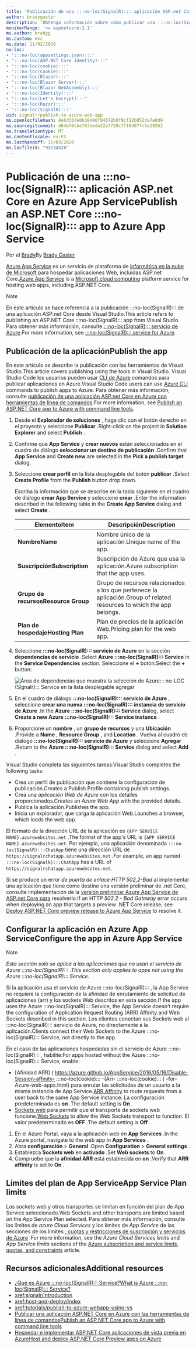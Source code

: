 ```yaml
---
title: 'Publicación de una :::no-loc(SignalR)::: aplicación ASP.net Core en Azure App Service'
author: bradygaster
description: 'Obtenga información sobre cómo publicar una :::no-loc(SignalR)::: aplicación ASP.net Core en Azure App Service.'
monikerRange: '>= aspnetcore-2.1'
ms.author: bradyg
ms.custom: mvc
ms.date: 11/02/2020
no-loc:
- ':::no-loc(appsettings.json):::'
- ':::no-loc(ASP.NET Core Identity):::'
- ':::no-loc(cookie):::'
- ':::no-loc(Cookie):::'
- ':::no-loc(Blazor):::'
- ':::no-loc(Blazor Server):::'
- ':::no-loc(Blazor WebAssembly):::'
- ':::no-loc(Identity):::'
- ":::no-loc(Let's Encrypt):::"
- ':::no-loc(Razor):::'
- ':::no-loc(SignalR):::'
uid: signalr/publish-to-azure-web-app
ms.openlocfilehash: 8e6d36fe0b38486f94078b8f9cf12b852da7e0d9
ms.sourcegitcommit: d64bf0cbe763beda22a7728c7f10d07fc5e19262
ms.translationtype: MT
ms.contentlocale: es-ES
ms.lasthandoff: 11/03/2020
ms.locfileid: "93234520"
---
```

# <a name="publish-an-aspnet-core-no-locsignalr-app-to-azure-app-service"></a><span data-ttu-id="ef6c1-103">Publicación de una :::no-loc(SignalR)::: aplicación ASP.net Core en Azure App Service</span><span class="sxs-lookup"><span data-stu-id="ef6c1-103">Publish an ASP.NET Core :::no-loc(SignalR)::: app to Azure App Service</span></span>

<span data-ttu-id="ef6c1-104">Por el [Brady](https://twitter.com/bradygaster)</span><span class="sxs-lookup"><span data-stu-id="ef6c1-104">By [Brady Gaster](https://twitter.com/bradygaster)</span></span>

<span data-ttu-id="ef6c1-105">[Azure App Service](/azure/app-service/app-service-web-overview) es un servicio de plataforma de [informática en la nube de Microsoft](https://azure.microsoft.com/) para hospedar aplicaciones Web, incluidas ASP.net Core.</span><span class="sxs-lookup"><span data-stu-id="ef6c1-105">[Azure App Service](/azure/app-service/app-service-web-overview) is a [Microsoft cloud computing](https://azure.microsoft.com/) platform service for hosting web apps, including ASP.NET Core.</span></span>

> [!NOTE]
> <span data-ttu-id="ef6c1-106">En este artículo se hace referencia a la publicación :::no-loc(SignalR)::: de una aplicación ASP.net Core desde Visual Studio.</span><span class="sxs-lookup"><span data-stu-id="ef6c1-106">This article refers to publishing an ASP.NET Core :::no-loc(SignalR)::: app from Visual Studio.</span></span> <span data-ttu-id="ef6c1-107">Para obtener más información, consulte [ :::no-loc(SignalR)::: servicio de Azure](https://azure.microsoft.com/services/signalr-service).</span><span class="sxs-lookup"><span data-stu-id="ef6c1-107">For more information, see [:::no-loc(SignalR)::: service for Azure](https://azure.microsoft.com/services/signalr-service).</span></span>

## <a name="publish-the-app"></a><span data-ttu-id="ef6c1-108">Publicación de la aplicación</span><span class="sxs-lookup"><span data-stu-id="ef6c1-108">Publish the app</span></span>

<span data-ttu-id="ef6c1-109">En este artículo se describe la publicación con las herramientas de Visual Studio.</span><span class="sxs-lookup"><span data-stu-id="ef6c1-109">This article covers publishing using the tools in Visual Studio.</span></span> <span data-ttu-id="ef6c1-110">Visual Studio Code los usuarios pueden usar [CLI de Azure](/cli/azure) comandos para publicar aplicaciones en Azure.</span><span class="sxs-lookup"><span data-stu-id="ef6c1-110">Visual Studio Code users can use [Azure CLI](/cli/azure) commands to publish apps to Azure.</span></span> <span data-ttu-id="ef6c1-111">Para obtener más información, consulte [publicación de una aplicación ASP.net Core en Azure con herramientas de línea de comandos](/azure/app-service/app-service-web-get-started-dotnet).</span><span class="sxs-lookup"><span data-stu-id="ef6c1-111">For more information, see [Publish an ASP.NET Core app to Azure with command line tools](/azure/app-service/app-service-web-get-started-dotnet).</span></span>

1. <span data-ttu-id="ef6c1-112">Desde el **Explorador de soluciones** , haga clic con el botón derecho en el proyecto y seleccione **Publicar** .</span><span class="sxs-lookup"><span data-stu-id="ef6c1-112">Right-click on the project in **Solution Explorer** and select **Publish** .</span></span>

1. <span data-ttu-id="ef6c1-113">Confirme que **App Service** y **crear nuevos** están seleccionados en el cuadro de diálogo **seleccionar un destino de publicación** .</span><span class="sxs-lookup"><span data-stu-id="ef6c1-113">Confirm that **App Service** and **Create new** are selected in the **Pick a publish target** dialog.</span></span>

1. <span data-ttu-id="ef6c1-114">Seleccione **crear perfil** en la lista desplegable del botón **publicar** .</span><span class="sxs-lookup"><span data-stu-id="ef6c1-114">Select **Create Profile** from the **Publish** button drop down.</span></span>

   <span data-ttu-id="ef6c1-115">Escriba la información que se describe en la tabla siguiente en el cuadro de diálogo **crear App Service** y seleccione **crear** .</span><span class="sxs-lookup"><span data-stu-id="ef6c1-115">Enter the information described in the following table in the **Create App Service** dialog and select **Create** .</span></span>

   | <span data-ttu-id="ef6c1-116">Elemento</span><span class="sxs-lookup"><span data-stu-id="ef6c1-116">Item</span></span>               | <span data-ttu-id="ef6c1-117">Descripción</span><span class="sxs-lookup"><span data-stu-id="ef6c1-117">Description</span></span> |
   | ------------------ | ----------- |
   | <span data-ttu-id="ef6c1-118">**Nombre**</span><span class="sxs-lookup"><span data-stu-id="ef6c1-118">**Name**</span></span>           | <span data-ttu-id="ef6c1-119">Nombre único de la aplicación.</span><span class="sxs-lookup"><span data-stu-id="ef6c1-119">Unique name of the app.</span></span> |
   | <span data-ttu-id="ef6c1-120">**Suscripción**</span><span class="sxs-lookup"><span data-stu-id="ef6c1-120">**Subscription**</span></span>   | <span data-ttu-id="ef6c1-121">Suscripción de Azure que usa la aplicación.</span><span class="sxs-lookup"><span data-stu-id="ef6c1-121">Azure subscription that the app uses.</span></span> |
   | <span data-ttu-id="ef6c1-122">**Grupo de recursos**</span><span class="sxs-lookup"><span data-stu-id="ef6c1-122">**Resource Group**</span></span> | <span data-ttu-id="ef6c1-123">Grupo de recursos relacionados a los que pertenece la aplicación.</span><span class="sxs-lookup"><span data-stu-id="ef6c1-123">Group of related resources to which the app belongs.</span></span> |
   | <span data-ttu-id="ef6c1-124">**Plan de hospedaje**</span><span class="sxs-lookup"><span data-stu-id="ef6c1-124">**Hosting Plan**</span></span>   | <span data-ttu-id="ef6c1-125">Plan de precios de la aplicación Web.</span><span class="sxs-lookup"><span data-stu-id="ef6c1-125">Pricing plan for the web app.</span></span> |

1. <span data-ttu-id="ef6c1-126">Seleccione **:::no-loc(SignalR)::: servicio de Azure** en la sección **dependencias de servicio** .</span><span class="sxs-lookup"><span data-stu-id="ef6c1-126">Select **Azure :::no-loc(SignalR)::: Service** in the **Service Dependencies** section.</span></span> <span data-ttu-id="ef6c1-127">Seleccione el **+** botón:</span><span class="sxs-lookup"><span data-stu-id="ef6c1-127">Select the **+** button:</span></span>

   ![Área de dependencias que muestra la selección de Azure::: no-LOC (Signalr)::: Service en la lista desplegable agregar](publish-to-azure-web-app/_static/signalr-service-dependency.png)

1. <span data-ttu-id="ef6c1-129">En el cuadro de diálogo **:::no-loc(SignalR)::: servicio de Azure** , seleccione **crear una nueva :::no-loc(SignalR)::: instancia de servicio de Azure** .</span><span class="sxs-lookup"><span data-stu-id="ef6c1-129">In the **Azure :::no-loc(SignalR)::: Service** dialog, select **Create a new Azure :::no-loc(SignalR)::: Service instance** .</span></span>

1. <span data-ttu-id="ef6c1-130">Proporcione un **nombre** , un **grupo de recursos** y una **Ubicación** .</span><span class="sxs-lookup"><span data-stu-id="ef6c1-130">Provide a **Name** , **Resource Group** , and **Location** .</span></span> <span data-ttu-id="ef6c1-131">Vuelva al cuadro de diálogo **:::no-loc(SignalR)::: servicio de Azure** y seleccione **Agregar** .</span><span class="sxs-lookup"><span data-stu-id="ef6c1-131">Return to the **Azure :::no-loc(SignalR)::: Service** dialog and select **Add** .</span></span>

<span data-ttu-id="ef6c1-132">Visual Studio completa las siguientes tareas:</span><span class="sxs-lookup"><span data-stu-id="ef6c1-132">Visual Studio completes the following tasks:</span></span>

* <span data-ttu-id="ef6c1-133">Crea un perfil de publicación que contiene la configuración de publicación.</span><span class="sxs-lookup"><span data-stu-id="ef6c1-133">Creates a Publish Profile containing publish settings.</span></span>
* <span data-ttu-id="ef6c1-134">Crea una *aplicación Web de Azure* con los detalles proporcionados.</span><span class="sxs-lookup"><span data-stu-id="ef6c1-134">Creates an *Azure Web App* with the provided details.</span></span>
* <span data-ttu-id="ef6c1-135">Publica la aplicación.</span><span class="sxs-lookup"><span data-stu-id="ef6c1-135">Publishes the app.</span></span>
* <span data-ttu-id="ef6c1-136">Inicia un explorador, que carga la aplicación Web.</span><span class="sxs-lookup"><span data-stu-id="ef6c1-136">Launches a browser, which loads the web app.</span></span>

<span data-ttu-id="ef6c1-137">El formato de la dirección URL de la aplicación es `{APP SERVICE NAME}.azurewebsites.net` .</span><span class="sxs-lookup"><span data-stu-id="ef6c1-137">The format of the app's URL is `{APP SERVICE NAME}.azurewebsites.net`.</span></span> <span data-ttu-id="ef6c1-138">Por ejemplo, una aplicación denominada `:::no-loc(SignalR):::ChatApp` tiene una dirección URL de `https://signalrchatapp.azurewebsites.net` .</span><span class="sxs-lookup"><span data-stu-id="ef6c1-138">For example, an app named `:::no-loc(SignalR):::ChatApp` has a URL of `https://signalrchatapp.azurewebsites.net`.</span></span>

<span data-ttu-id="ef6c1-139">Si se produce un error *de puerta de enlace HTTP 502,2-Bad* al implementar una aplicación que tiene como destino una versión preliminar de .net Core, consulte implementación de la [versión preliminar Azure App Service de ASP.net Core para](xref:host-and-deploy/azure-apps/index#deploy-aspnet-core-preview-release-to-azure-app-service) resolverlo.</span><span class="sxs-lookup"><span data-stu-id="ef6c1-139">If an HTTP *502.2 - Bad Gateway* error occurs when deploying an app that targets a preview .NET Core release, see [Deploy ASP.NET Core preview release to Azure App Service](xref:host-and-deploy/azure-apps/index#deploy-aspnet-core-preview-release-to-azure-app-service) to resolve it.</span></span>

## <a name="configure-the-app-in-azure-app-service"></a><span data-ttu-id="ef6c1-140">Configurar la aplicación en Azure App Service</span><span class="sxs-lookup"><span data-stu-id="ef6c1-140">Configure the app in Azure App Service</span></span>

> [!NOTE]
> <span data-ttu-id="ef6c1-141">*Esta sección solo se aplica a las aplicaciones que no usan el servicio de Azure :::no-loc(SignalR)::: .*</span><span class="sxs-lookup"><span data-stu-id="ef6c1-141">*This section only applies to apps not using the Azure :::no-loc(SignalR)::: Service.*</span></span>
>
> <span data-ttu-id="ef6c1-142">Si la aplicación usa el servicio de Azure :::no-loc(SignalR)::: , la App Service no requiere la configuración de la afinidad de enrutamiento de solicitud de aplicaciones (arr) y los sockets Web descritos en esta sección.</span><span class="sxs-lookup"><span data-stu-id="ef6c1-142">If the app uses the Azure :::no-loc(SignalR)::: Service, the App Service doesn't require the configuration of Application Request Routing (ARR) Affinity and Web Sockets described in this section.</span></span> <span data-ttu-id="ef6c1-143">Los clientes conectan sus Sockets web al :::no-loc(SignalR)::: servicio de Azure, no directamente a la aplicación.</span><span class="sxs-lookup"><span data-stu-id="ef6c1-143">Clients connect their Web Sockets to the Azure :::no-loc(SignalR)::: Service, not directly to the app.</span></span>

<span data-ttu-id="ef6c1-144">En el caso de las aplicaciones hospedadas sin el servicio de Azure :::no-loc(SignalR)::: , habilite:</span><span class="sxs-lookup"><span data-stu-id="ef6c1-144">For apps hosted without the Azure :::no-loc(SignalR)::: Service, enable:</span></span>

* <span data-ttu-id="ef6c1-145">[Afinidad ARR] ( https://azure.github.io/AppService/2016/05/16/Disable-Session-affinity- :::no-loc(cookie)::: -(Arr- :::no-loc(cookie)::: ) -for-Azure-web-apps.html) para enrutar las solicitudes de un usuario a la misma instancia de App Service.</span><span class="sxs-lookup"><span data-stu-id="ef6c1-145">[ARR Affinity](https://azure.github.io/AppService/2016/05/16/Disable-Session-affinity-:::no-loc(cookie):::-(ARR-:::no-loc(cookie):::)-for-Azure-web-apps.html) to route requests from a user back to the same App Service instance.</span></span> <span data-ttu-id="ef6c1-146">La configuración predeterminada es **on** .</span><span class="sxs-lookup"><span data-stu-id="ef6c1-146">The default setting is **On** .</span></span>
* <span data-ttu-id="ef6c1-147">[Sockets web](xref:fundamentals/websockets) para permitir que el transporte de sockets web funcione.</span><span class="sxs-lookup"><span data-stu-id="ef6c1-147">[Web Sockets](xref:fundamentals/websockets) to allow the Web Sockets transport to function.</span></span> <span data-ttu-id="ef6c1-148">El valor predeterminado es **OFF** .</span><span class="sxs-lookup"><span data-stu-id="ef6c1-148">The default setting is **Off** .</span></span>

1. <span data-ttu-id="ef6c1-149">En el Azure Portal, vaya a la aplicación web en **App Services** .</span><span class="sxs-lookup"><span data-stu-id="ef6c1-149">In the Azure portal, navigate to the web app in **App Services** .</span></span>
1. <span data-ttu-id="ef6c1-150">Abra **configuración**  >  **General** .</span><span class="sxs-lookup"><span data-stu-id="ef6c1-150">Open **Configuration** > **General settings** .</span></span>
1. <span data-ttu-id="ef6c1-151">Establezca **Sockets web** en **activado** .</span><span class="sxs-lookup"><span data-stu-id="ef6c1-151">Set **Web sockets** to **On** .</span></span>
1. <span data-ttu-id="ef6c1-152">Compruebe que la **afinidad ARR** está establecida en **on** .</span><span class="sxs-lookup"><span data-stu-id="ef6c1-152">Verify that **ARR affinity** is set to **On** .</span></span>

## <a name="app-service-plan-limits"></a><span data-ttu-id="ef6c1-153">Límites del plan de App Service</span><span class="sxs-lookup"><span data-stu-id="ef6c1-153">App Service Plan limits</span></span>

<span data-ttu-id="ef6c1-154">Los sockets web y otros transportes se limitan en función del plan de App Service seleccionado.</span><span class="sxs-lookup"><span data-stu-id="ef6c1-154">Web Sockets and other transports are limited based on the App Service Plan selected.</span></span> <span data-ttu-id="ef6c1-155">Para obtener más información, consulte los límites de *azure Cloud Services* y los límites de *App Service* de las secciones de los límites [, cuotas y restricciones de suscripción y servicios de Azure](/azure/azure-subscription-service-limits#app-service-limits) .</span><span class="sxs-lookup"><span data-stu-id="ef6c1-155">For more information, see the *Azure Cloud Services limits* and *App Service limits* sections of the [Azure subscription and service limits, quotas, and constraints](/azure/azure-subscription-service-limits#app-service-limits) article.</span></span>

## <a name="additional-resources"></a><span data-ttu-id="ef6c1-156">Recursos adicionales</span><span class="sxs-lookup"><span data-stu-id="ef6c1-156">Additional resources</span></span>

* [<span data-ttu-id="ef6c1-157">¿Qué es Azure :::no-loc(SignalR)::: Service?</span><span class="sxs-lookup"><span data-stu-id="ef6c1-157">What is Azure :::no-loc(SignalR)::: Service?</span></span>](/azure/azure-signalr/signalr-overview)
* <xref:signalr/introduction>
* <xref:host-and-deploy/index>
* <xref:tutorials/publish-to-azure-webapp-using-vs>
* [<span data-ttu-id="ef6c1-158">Publicar una aplicación ASP.NET Core en Azure con las herramientas de línea de comandos</span><span class="sxs-lookup"><span data-stu-id="ef6c1-158">Publish an ASP.NET Core app to Azure with command line tools</span></span>](/azure/app-service/app-service-web-get-started-dotnet)
* [<span data-ttu-id="ef6c1-159">Hospedar e implementar ASP.NET Core aplicaciones de vista previa en Azure</span><span class="sxs-lookup"><span data-stu-id="ef6c1-159">Host and deploy ASP.NET Core Preview apps on Azure</span></span>](xref:host-and-deploy/azure-apps/index#deploy-aspnet-core-preview-release-to-azure-app-service)

